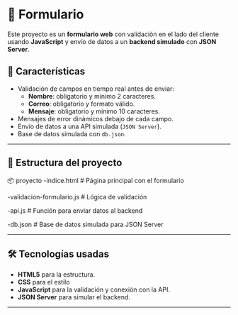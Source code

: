 
# 📩 Formulario 

Este proyecto es un **formulario web** con validación en el lado del cliente usando **JavaScript** y envío de datos a un **backend simulado** con **JSON Server**.

## 🚀 Características
- Validación de campos en tiempo real antes de enviar:
  - **Nombre**: obligatorio y mínimo 2 caracteres.
  - **Correo**: obligatorio y formato válido.
  - **Mensaje**: obligatorio y mínimo 10 caracteres.
- Mensajes de error dinámicos debajo de cada campo.
- Envío de datos a una API simulada (`JSON Server`).
- Base de datos simulada con `db.json`.

---

## 📂 Estructura del proyecto
📦 proyecto
-indice.html # Página principal con el formulario

-validacion-formulario.js # Lógica de validación

-api.js # Función para enviar datos al backend

-db.json # Base de datos simulada para JSON Server



---

## 🛠 Tecnologías usadas
- **HTML5** para la estructura.
- **CSS** para el estilo
- **JavaScript** para la validación y conexión con la API.
- **JSON Server** para simular el backend.

---



